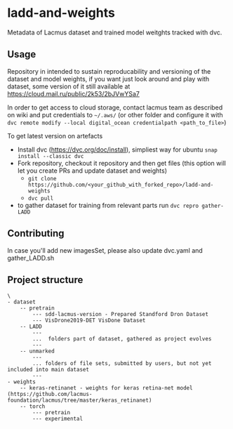 # ladd-and-weights
Metadata of Lacmus dataset and trained model weitghts tracked with dvc. 


## Usage
Repository in intended to sustain reproducability and versioning of the dataset and model weights, if you want just look around and play with dataset, some version of it still available at https://cloud.mail.ru/public/2k53/2bJVwYSa7

In order to get access to cloud storage, contact lacmus team as described on wiki and put credentials to `~/.aws/`
(or other folder and configure it with `dvc remote modify --local digital_ocean credentialpath <path_to_file>`)

To get latest version on artefacts 
- Install dvc (https://dvc.org/doc/install), simpliest way for ubuntu `snap install --classic dvc`
- Fork repository, checkout it repository and then get files (this option will let you create PRs and update dataset and weights)
	- `git clone  https://github.com/<your_github_with_forked_repo>/ladd-and-weights`
	- `dvc pull`
- to gather dataset for training from relevant parts run `dvc repro gather-LADD`

## Contributing

In case you'll add new imagesSet, please also update dvc.yaml and gather_LADD.sh 

## Project structure
	\
	- dataset
		-- pretrain
			--- sdd-lacmus-version - Prepared Standford Dron Dataset
			--- VisDrone2019-DET VisDone Dataset
		-- LADD
			---
			...  folders part of dataset, gathered as project evolves 
			--- 
		-- unmarked
			---
			... folders of file sets, submitted by users, but not yet included into main dataset
			---
	- weights 
		-- keras-retinanet - weights for keras retina-net model (https://github.com/lacmus-foundation/lacmus/tree/master/keras_retinanet)
		-- torch
			--- pretrain
			--- experimental


